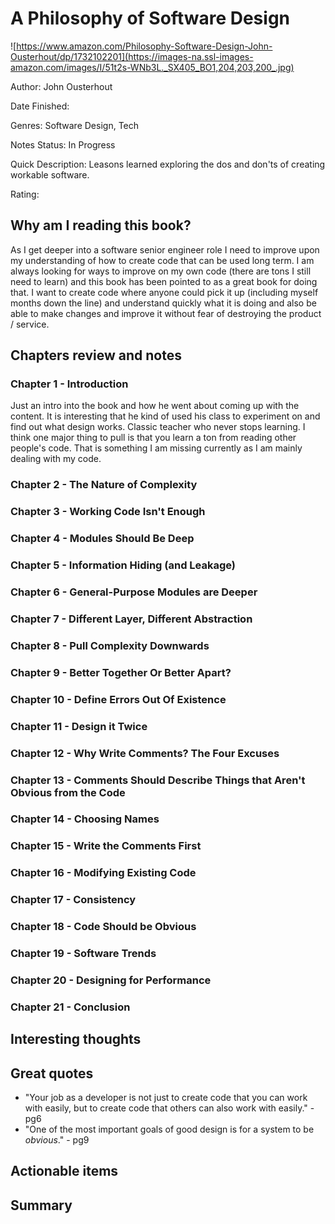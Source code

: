 # A Philosophy of Software Design
![https://www.amazon.com/Philosophy-Software-Design-John-Ousterhout/dp/1732102201](https://images-na.ssl-images-amazon.com/images/I/51t2s-WNb3L._SX405_BO1,204,203,200_.jpg)

Author: John Ousterhout

Date Finished: 

Genres: Software Design, Tech

Notes Status: In Progress

Quick Description: Leasons learned exploring the dos and don'ts of creating workable software.

Rating: 


## Why am I reading this book?
As I get deeper into a software senior engineer role I need to improve upon my understanding of how to create code that can be used long term. I am always looking for ways to improve on my own code (there are tons I still need to learn) and this book has been pointed to as a great book for doing that. I want to create code where anyone could pick it up (including myself months down the line) and understand quickly what it is doing and also be able to make changes and improve it without fear of destroying the product / service.

## Chapters review and notes
### Chapter 1 - Introduction
Just an intro into the book and how he went about coming up with the content. It is interesting that he kind of used his class to experiment on and find out what design works. Classic teacher who never stops learning. I think one major thing to pull is that you learn a ton from reading other people's code. That is something I am missing currently as I am mainly dealing with my code. 

### Chapter 2 - The Nature of Complexity

### Chapter 3 - Working Code Isn't Enough

### Chapter 4 - Modules Should Be Deep

### Chapter 5 - Information Hiding (and Leakage)

### Chapter 6 - General-Purpose Modules are Deeper

### Chapter 7 - Different Layer, Different Abstraction

### Chapter 8 - Pull Complexity Downwards

### Chapter 9 - Better Together Or Better Apart?

### Chapter 10 - Define Errors Out Of Existence

### Chapter 11 - Design it Twice

### Chapter 12 - Why Write Comments? The Four Excuses

### Chapter 13 - Comments Should Describe Things that Aren't Obvious from the Code

### Chapter 14 - Choosing Names

### Chapter 15 - Write the Comments First

### Chapter 16 - Modifying Existing Code

### Chapter 17 - Consistency

### Chapter 18 - Code Should be Obvious

### Chapter 19 - Software Trends

### Chapter 20 - Designing for Performance

### Chapter 21 - Conclusion

## Interesting thoughts


## Great quotes
 - "Your job as a developer is not just to create code that you can work with easily, but to create code that others can also work with easily." - pg6
 - "One of the most important goals of good design is for a system to be *obvious*." - pg9

## Actionable items


## Summary


